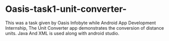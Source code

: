 # Oasis-task1-unit-converter-
This was a task given by Oasis Infobyte while Android App Development Internship, The Unit Converter app demonstrates the conversion of distance units. Java And XML is used along with android studio.
